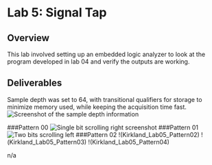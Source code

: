 # Lab 5: Signal Tap

## Overview
This lab involved setting up an embedded logic analyzer to look at the program developed in lab 04 and verify the outputs are working. 

## Deliverables
Sample depth was set to 64, with transitional qualifiers for storage to minimize memory used, while keeping the acquisition time fast.
![Screenshot of the sample depth information](Kirkland_Lab05_SampleDepth)

###Pattern 00
![Single bit scrolling right screenshot](Kirkland_Lab05_Pattern00)
###Pattern 01
![Two bits scrolling left](Kirkland_Lab05_Pattern01)
###Pattern 02
!(Kirkland_Lab05_Pattern02)
!(Kirkland_Lab05_Pattern03)
!(Kirkland_Lab05_Pattern04)

n/a
